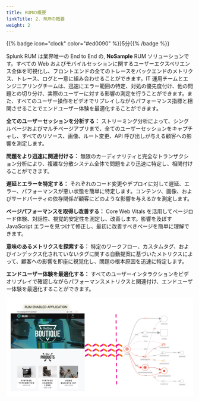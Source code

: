```yaml
---
title: RUMの概要
linkTitle: 2. RUMの概要
weight: 2
---
```


{{% badge icon="clock" color="#ed0090" %}}5分{{% /badge %}}

Splunk RUM は業界唯一の End to End の, **NoSample** RUM ソリューションです。すべての Web およびモバイルセッションに関するユーザーエクスペリエンス全体を可視化し、フロントエンドの全てのトレースをバックエンドのメトリクス、トレース、ログと一意に組み合わせることができます。IT 運用チームとエンジニアリングチームは、迅速にエラー範囲の特定、対処の優先度付け、他の問題との切り分け、実際のユーザーに対する影響の測定を行うことができます。また、すべてのユーザー操作をビデオでリプレイしながらパフォーマンス指標と相関させることでエンドユーザー体験を最適化することができます。

**全てのユーザーセッションを分析する：** ストリーミング分析によって、シングルページおよびマルチページアプリまで、全てのユーザーセッションをキャプチャし、すべてのリソース、画像、ルート変更、API 呼び出しが与える顧客への影響を測定します。

**問題をより迅速に関連付ける：** 無限のカーディナリティと完全なトランザクション分析により、複雑な分散システム全体で問題をより迅速に特定し、相関付けることができます。

**遅延とエラーを特定する：** それぞれのコード変更やデプロイに対して遅延、エラー、パフォーマンスが悪い状態を簡単に特定します。コンテンツ、画像、およびサードパーティの依存関係が顧客にどのような影響を与えるかを測定します。

**ページパフォーマンスを取得し改善する：** Core Web Vitals を活用してページロード体験、対話性、視覚的安定性を測定し、改善します。影響を及ぼす JavaScript エラーを見つけて修正し、最初に改善すべきページを簡単に理解できます。

**意味のあるメトリクスを探索する：** 特定のワークフロー、カスタムタグ、およびインデックス化されていないタグに関する自動提案に基づいたメトリクスによって、顧客への影響を即座に視覚化し、問題の根本原因を迅速に特定します。

**エンドユーザー体験を最適化する：** すべてのユーザーインタラクションをビデオリプレイで確認しながらパフォーマンスメトリクスと関連付け、エンドユーザー体験を最適化することができます。

![アーキテクチャの概要](images/rum-architecture.png)